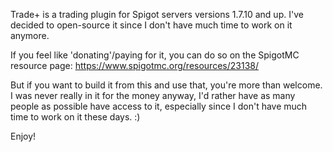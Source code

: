 Trade+ is a trading plugin for Spigot servers versions 1.7.10 and up. I've decided to open-source it since I don't have much time to work on it anymore.

If you feel like 'donating'/paying for it, you can do so on the SpigotMC resource page: https://www.spigotmc.org/resources/23138/

But if you want to build it from this and use that, you're more than welcome. I was never really in it for the money anyway, I'd rather have as many people as possible have access to it, especially since I don't have much time to work on it these days. :)

Enjoy!
